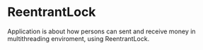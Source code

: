 # ReentrantLock
Application is about how persons can sent and receive money in multithreading enviroment, using ReentrantLock.

